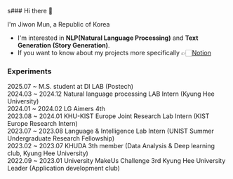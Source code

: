 s### Hi there 👋

I'm Jiwon Mun, a Republic of Korea

- I'm interested in **NLP(Natural Language Processing)** and **Text Generation (Story Generation)**.
- If you want to know about my projects more specifically 👉🏻[Notion](https://laonm.notion.site/Jiwon-Mun-f4bd7904600848b58387f90731eacbb5?pvs=4)

### Experiments

2025.07 ~ M.S. student at DI LAB (Postech) <br>
2024.03 ~ 2024.12 Natural language processing LAB Intern (Kyung Hee University) <br>
2024.01 ~ 2024.02 LG Aimers 4th <br>
2023.08 ~ 2024.01 KHU-KIST Europe Joint Research Lab Intern (KIST Europe Research Intern) <br>
2023.07 ~ 2023.08 Language & Intelligence Lab Intern (UNIST Summer Undergraduate Research Fellowship) <br>
2023.02 ~ 2023.07 KHUDA 3th member (Data Analysis & Deep learning club, Kyung Hee University) <br> 
2022.09 ~ 2023.01 University MakeUs Challenge 3rd Kyung Hee University Leader (Application development club) <br>

<!--
**LaonMoon/LaonMoon** is a ✨ _special_ ✨ repository because its `README.md` (this file) appears on your GitHub profile.

Here are some ideas to get you started:

- 🔭 I’m currently working on ...
- 🌱 I’m currently learning ...
- 👯 I’m looking to collaborate on ...
- 🤔 I’m looking for help with ...
- 💬 Ask me about ...
- 📫 How to reach me: ...
- 😄 Pronouns: ...
- ⚡ Fun fact: ...
-->
